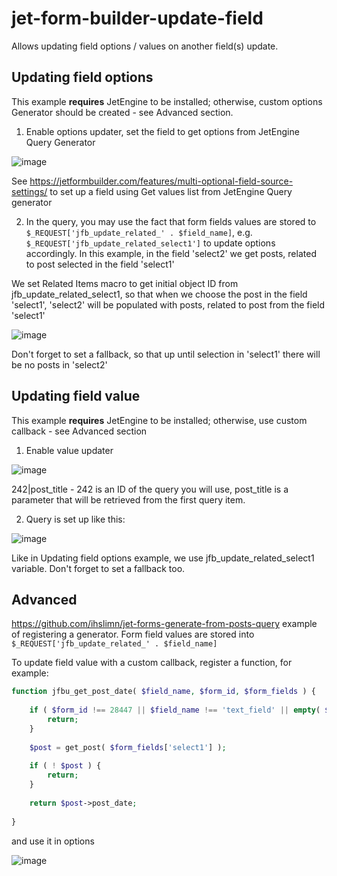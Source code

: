 # jet-form-builder-update-field

Allows updating field options / values on another field(s) update.

Updating field options 
---
This example **requires** JetEngine to be installed; otherwise, custom options Generator should be created - see Advanced section.

1. Enable options updater, set the field to get options from JetEngine Query Generator

![image](https://github.com/ihslimn/jet-form-builder-update-field/assets/57287929/8f31ccba-6075-4325-93fe-fb6d43ece251)

See https://jetformbuilder.com/features/multi-optional-field-source-settings/ to set up a field using Get values list from JetEngine Query generator

2. In the query, you may use the fact that form fields values are stored to `$_REQUEST['jfb_update_related_' . $field_name]`, e.g. `$_REQUEST['jfb_update_related_select1']`
to update options accordingly. In this example, in the field 'select2' we get posts, related to post selected in the field 'select1'

We set Related Items macro to get initial object ID from jfb_update_related_select1, so that when we choose the post in the field 'select1', 'select2' will be populated with posts, related to post from the field 'select1'

![image](https://github.com/ihslimn/jet-form-builder-update-field/assets/57287929/4818c002-9a58-44f9-955e-504f7794d1ce)

Don't forget to set a fallback, so that up until selection in 'select1' there will be no posts in 'select2'

Updating field value
---
This example **requires** JetEngine to be installed; otherwise, use custom callback - see Advanced section

1. Enable value updater

![image](https://github.com/ihslimn/jet-form-builder-update-field/assets/57287929/8030b07b-e3af-4262-9df7-043b48448f0a)

242|post_title - 242 is an ID of the query you will use, post_title is a parameter that will be retrieved from the first query item.

2. Query is set up like this:

![image](https://github.com/ihslimn/jet-form-builder-update-field/assets/57287929/6cef835d-cdb3-4a77-83f9-c21508bee53c)

Like in Updating field options example, we use jfb_update_related_select1 variable. Don't forget to set a fallback too.

Advanced
---
https://github.com/ihslimn/jet-forms-generate-from-posts-query example of registering a generator. Form field values are stored into `$_REQUEST['jfb_update_related_' . $field_name]`

To update field value with a custom callback, register a function, for example:
```php
function jfbu_get_post_date( $field_name, $form_id, $form_fields ) {
	
	if ( $form_id !== 28447 || $field_name !== 'text_field' || empty( $form_fields['select1'] ) ) {
		return;
	}
	
	$post = get_post( $form_fields['select1'] );
	
	if ( ! $post ) {
		return;
	}
	
	return $post->post_date;
	
}
```

and use it in options

![image](https://github.com/ihslimn/jet-form-builder-update-field/assets/57287929/7410d231-8111-4cbb-afa1-7b8bc7b88be0)
